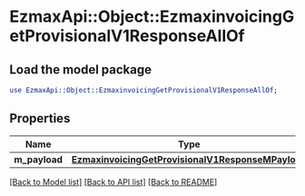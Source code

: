 # EzmaxApi::Object::EzmaxinvoicingGetProvisionalV1ResponseAllOf

## Load the model package
```perl
use EzmaxApi::Object::EzmaxinvoicingGetProvisionalV1ResponseAllOf;
```

## Properties
Name | Type | Description | Notes
------------ | ------------- | ------------- | -------------
**m_payload** | [**EzmaxinvoicingGetProvisionalV1ResponseMPayload**](EzmaxinvoicingGetProvisionalV1ResponseMPayload.md) |  | 

[[Back to Model list]](../README.md#documentation-for-models) [[Back to API list]](../README.md#documentation-for-api-endpoints) [[Back to README]](../README.md)


